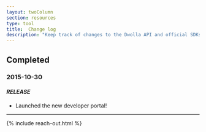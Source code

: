 ```yaml
---
layout: twoColumn
section: resources
type: tool
title:  Change log
description: "Keep track of changes to the Dwolla API and official SDKs."
---
```


<section class="change-log">
<h1>Completed</h1>
<h3>2015-10-30</h3>
<h4><em>RELEASE</em></h4>
<ul class="bullet">
    <li>Launched the new developer portal!</li>
</ul>
<hr>
</section>

{% include reach-out.html %}